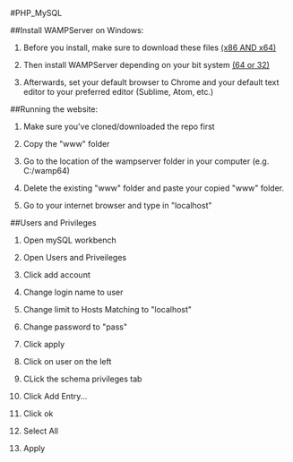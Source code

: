 #PHP_MySQL

##Install WAMPServer on Windows:

1. Before you install, make sure to download these files [(x86 AND x64)](http://www.microsoft.com/en-us/download/details.aspx?id=30679)

2. Then install WAMPServer depending on your bit system [(64 or 32)](http://www.wampserver.com/en/)

3. Afterwards, set your default browser to Chrome and your default text editor to your preferred editor (Sublime, Atom, etc.)


##Running the website:

1. Make sure you've cloned/downloaded the repo first

2. Copy the "www" folder

3. Go to the location of the wampserver folder in your computer (e.g. C:/wamp64)

4. Delete the existing "www" folder and paste your copied "www" folder.

5. Go to your internet browser and type in "localhost" 

##Users and Privileges

1. Open mySQL workbench

2. Open Users and Priveileges

3. Click add account

4. Change login name to user

5. Change limit to Hosts Matching to "localhost"

6. Change password to "pass"

7. Click apply

8. Click on user on the left

9. CLick the schema privileges tab

10. Click Add Entry...

11. Click ok

11. Select All

12. Apply
